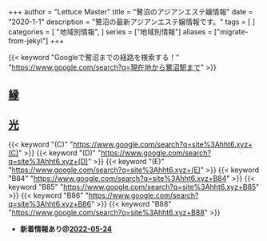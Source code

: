 +++
author = "Lettuce Master"
title = "鷺沼のアジアンエステ嬢情報"
date = "2020-1-1"
description = "鷺沼の最新アジアンエステ嬢情報です。"
tags = [
]
categories = [
    "地域別情報",
]
series = ["地域別情報"]
aliases = ["migrate-from-jekyl"]
+++

{{< keyword "Googleで鷺沼までの経路を検索する！" "https://www.google.com/search?q=現在地から鷺沼駅まで" >}}

## [縁](http://lavender.este88.com/)


## [光](http://hht6.xyz/)
{{< keyword "(C)" "https://www.google.com/search?q=site%3Ahht6.xyz+(C)" >}} {{< keyword "(D)" "https://www.google.com/search?q=site%3Ahht6.xyz+(D)" >}} {{< keyword "(E)" "https://www.google.com/search?q=site%3Ahht6.xyz+(E)" >}} {{< keyword "B84" "https://www.google.com/search?q=site%3Ahht6.xyz+B84" >}} {{< keyword "B85" "https://www.google.com/search?q=site%3Ahht6.xyz+B85" >}} {{< keyword "B86" "https://www.google.com/search?q=site%3Ahht6.xyz+B86" >}} {{< keyword "B88" "https://www.google.com/search?q=site%3Ahht6.xyz+B88" >}} 

- **新着情報あり@[2022-05-24](/post/2022-05-24)**
